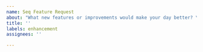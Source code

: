 ```yaml
---
name: Seq Feature Request
about: "What new features or improvements would make your day better? \U0001F60E"
title: ''
labels: enhancement
assignees: ''

---
```




